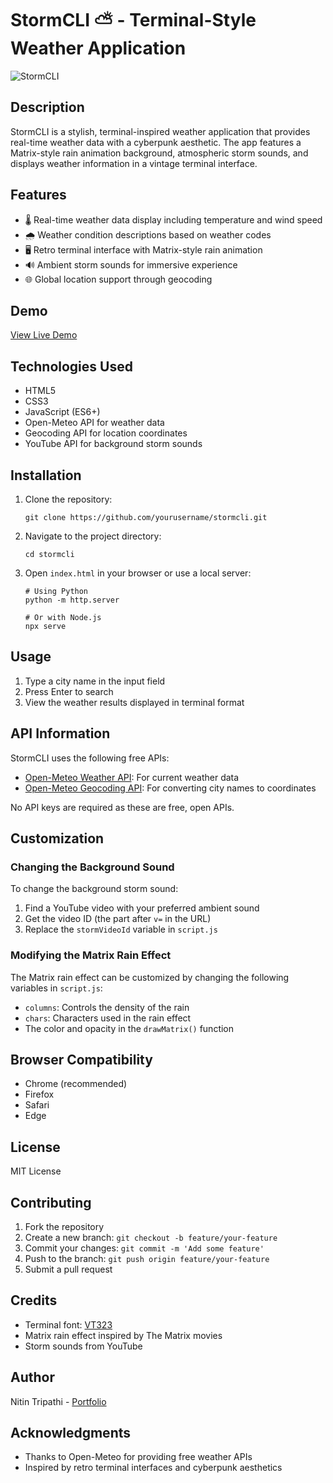 # StormCLI ⛅ - Terminal-Style Weather Application

![StormCLI](https://github.com/user-attachments/assets/39e4531c-989d-4fd8-ae11-156703ddf99d)


## Description

StormCLI is a stylish, terminal-inspired weather application that provides real-time weather data with a cyberpunk aesthetic. The app features a Matrix-style rain animation background, atmospheric storm sounds, and displays weather information in a vintage terminal interface.

## Features

- 🌡️ Real-time weather data display including temperature and wind speed
- 🌧️ Weather condition descriptions based on weather codes
- 🖥️ Retro terminal interface with Matrix-style rain animation
- 🔊 Ambient storm sounds for immersive experience
- 🌐 Global location support through geocoding

## Demo

[View Live Demo](https://storm-cli-thebadassprogrammers-projects.vercel.app/)

## Technologies Used

- HTML5
- CSS3
- JavaScript (ES6+)
- Open-Meteo API for weather data
- Geocoding API for location coordinates
- YouTube API for background storm sounds

## Installation

1. Clone the repository:
   ```
   git clone https://github.com/yourusername/stormcli.git
   ```

2. Navigate to the project directory:
   ```
   cd stormcli
   ```

3. Open `index.html` in your browser or use a local server:
   ```
   # Using Python
   python -m http.server
   
   # Or with Node.js
   npx serve
   ```

## Usage

1. Type a city name in the input field
2. Press Enter to search
3. View the weather results displayed in terminal format

## API Information

StormCLI uses the following free APIs:

- [Open-Meteo Weather API](https://open-meteo.com/): For current weather data
- [Open-Meteo Geocoding API](https://open-meteo.com/): For converting city names to coordinates

No API keys are required as these are free, open APIs.

## Customization

### Changing the Background Sound

To change the background storm sound:
1. Find a YouTube video with your preferred ambient sound
2. Get the video ID (the part after `v=` in the URL)
3. Replace the `stormVideoId` variable in `script.js`

### Modifying the Matrix Rain Effect

The Matrix rain effect can be customized by changing the following variables in `script.js`:
- `columns`: Controls the density of the rain
- `chars`: Characters used in the rain effect
- The color and opacity in the `drawMatrix()` function

## Browser Compatibility

- Chrome (recommended)
- Firefox
- Safari
- Edge

## License

MIT License

## Contributing

1. Fork the repository
2. Create a new branch: `git checkout -b feature/your-feature`
3. Commit your changes: `git commit -m 'Add some feature'`
4. Push to the branch: `git push origin feature/your-feature`
5. Submit a pull request

## Credits

- Terminal font: [VT323](https://fonts.cdnfonts.com/css/vt323)
- Matrix rain effect inspired by The Matrix movies
- Storm sounds from YouTube

## Author

Nitin Tripathi - [Portfolio](https://nitin-ka-portfolio.vercel.app/)

## Acknowledgments

- Thanks to Open-Meteo for providing free weather APIs
- Inspired by retro terminal interfaces and cyberpunk aesthetics
